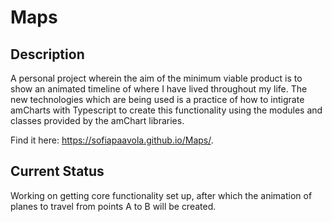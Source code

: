 # Maps

## Description
A personal project wherein the aim of the minimum viable product is to show an animated timeline of where I have lived throughout my life. The new technologies which are being used is a practice of how to intigrate amCharts with Typescript to create this functionality using the modules and classes provided by the amChart libraries. 

Find it here: https://sofiapaavola.github.io/Maps/.

## Current Status 
Working on getting core functionality set up, after which the animation of planes to travel from points A to B will be created. 
